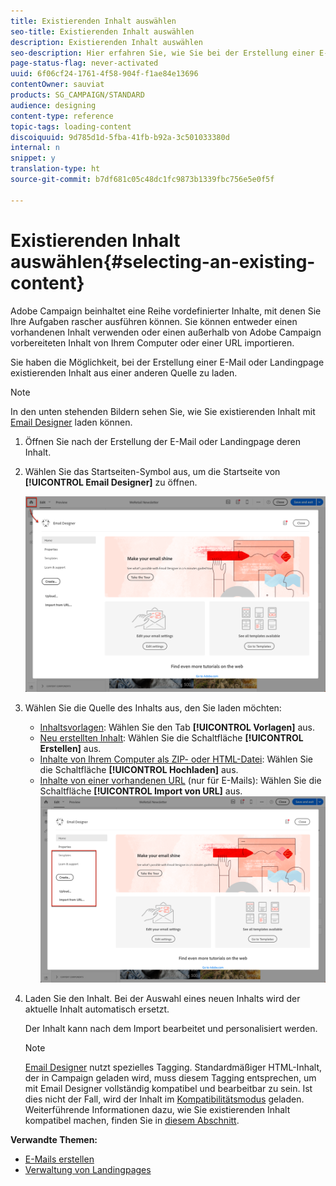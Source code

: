 ```yaml
---
title: Existierenden Inhalt auswählen
seo-title: Existierenden Inhalt auswählen
description: Existierenden Inhalt auswählen
seo-description: Hier erfahren Sie, wie Sie bei der Erstellung einer E-Mail oder Landingpage existierenden Inhalt aus einer anderen Quelle laden können.
page-status-flag: never-activated
uuid: 6f06cf24-1761-4f58-904f-f1ae84e13696
contentOwner: sauviat
products: SG_CAMPAIGN/STANDARD
audience: designing
content-type: reference
topic-tags: loading-content
discoiquuid: 9d785d1d-5fba-41fb-b92a-3c501033380d
internal: n
snippet: y
translation-type: ht
source-git-commit: b7df681c05c48dc1fc9873b1339fbc756e5e0f5f

---
```



# Existierenden Inhalt auswählen{#selecting-an-existing-content}

Adobe Campaign beinhaltet eine Reihe vordefinierter Inhalte, mit denen Sie Ihre Aufgaben rascher ausführen können. Sie können entweder einen vorhandenen Inhalt verwenden oder einen außerhalb von Adobe Campaign vorbereiteten Inhalt von Ihrem Computer oder einer URL importieren.

Sie haben die Möglichkeit, bei der Erstellung einer E-Mail oder Landingpage existierenden Inhalt aus einer anderen Quelle zu laden.

>[!NOTE]
>
>In den unten stehenden Bildern sehen Sie, wie Sie existierenden Inhalt mit [Email Designer](../../designing/using/about-email-content-design.md#about-the-email-designer) laden können.

1. Öffnen Sie nach der Erstellung der E-Mail oder Landingpage deren Inhalt.
1. Wählen Sie das Startseiten-Symbol aus, um die Startseite von **[!UICONTROL Email Designer]** zu öffnen.

   ![](assets/des_loading_1.png)

1. Wählen Sie die Quelle des Inhalts aus, den Sie laden möchten:

   * [Inhaltsvorlagen](../../start/using/about-templates.md#content-templates): Wählen Sie den Tab **[!UICONTROL Vorlagen]** aus.
   * [Neu erstellten Inhalt](../../designing/using/about-email-content-design.md#designing-an-email-content-from-scratch): Wählen Sie die Schaltfläche **[!UICONTROL Erstellen]** aus.
   * [Inhalte von Ihrem Computer als ZIP- oder HTML-Datei](../../designing/using/importing-content-from-a-file.md): Wählen Sie die Schaltfläche **[!UICONTROL Hochladen]** aus.
   * [Inhalte von einer vorhandenen URL](../../designing/using/importing-content-from-a-url.md) (nur für E-Mails): Wählen Sie die Schaltfläche **[!UICONTROL Import von URL]** aus.
   ![](assets/des_loading_2.png)

1. Laden Sie den Inhalt. Bei der Auswahl eines neuen Inhalts wird der aktuelle Inhalt automatisch ersetzt.

   Der Inhalt kann nach dem Import bearbeitet und personalisiert werden.

   >[!NOTE]
   >
   >[Email Designer](../../designing/using/about-email-content-design.md#about-the-email-designer) nutzt spezielles Tagging. Standardmäßiger HTML-Inhalt, der in Campaign geladen wird, muss diesem Tagging entsprechen, um mit Email Designer vollständig kompatibel und bearbeitbar zu sein. Ist dies nicht der Fall, wird der Inhalt im [Kompatibilitätsmodus](../../designing/using/about-email-content-design.md#email-designer-compatibility-mode) geladen. Weiterführende Informationen dazu, wie Sie existierenden Inhalt kompatibel machen, finden Sie in [diesem Abschnitt](../../designing/using/editing-existing-contents-with-the-email-designer.md).

**Verwandte Themen:**

* [E-Mails erstellen](../../channels/using/creating-an-email.md)
* [Verwaltung von Landingpages](../../channels/using/about-landing-pages.md)

